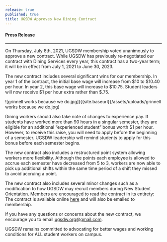 ```yaml
---
release: true
published: true
title: UGSDW Approves New Dining Contract
---
```

#### Press Release

***

On Thursday, July 8th, 2021, UGSDW membership voted unanimously to approve a new contract. While UGSDW has previously re-negotiated our contract with Dining Services every year, this contract has a two-year term; it will be in effect from July 1, 2021 to June 30, 2023.

The new contract includes several significant wins for our membership. In year 1 of the contract, the initial base wage will increase from $10 to $10.40 per hour. In year 2, this base wage will increase to $10.75. Student leaders will now receive $1 per hour extra rather than $.75.

![grinnell works because we do.jpg]({{site.baseurl}}/assets/uploads/grinnell works because we do.jpg)

Dining workers should also take note of changes to experience pay. If students have worked more than 90 hours in a singular semester, they are eligible for an additional “experienced student” bonus worth $1 per hour. However, to receive this raise, you will need to apply before the beginning of a semester. UGSDW leadership will remind students to apply for this bonus before each semester begins. 

The new contract also includes a restructured point system allowing workers more flexibility. Although the points each employee is allowed to accrue each semester have decreased from 5 to 3, workers are now able to pick up additional shifts within the same time period of a shift they missed to avoid accruing a point. 

The new contract also includes several minor changes such as a modification to how UGSDW may recruit members during New Student Orientation. Members are encouraged to read the contract in its entirety: The contract is available online [here](https://www.ugsdw.org/members/contract/) and will also be emailed to membership.

If you have any questions or concerns about the new contract, we encourage you to email ugsdw.org@gmail.com. 

UGSDW remains committed to advocating for better wages and working conditions for ALL student workers on campus.
